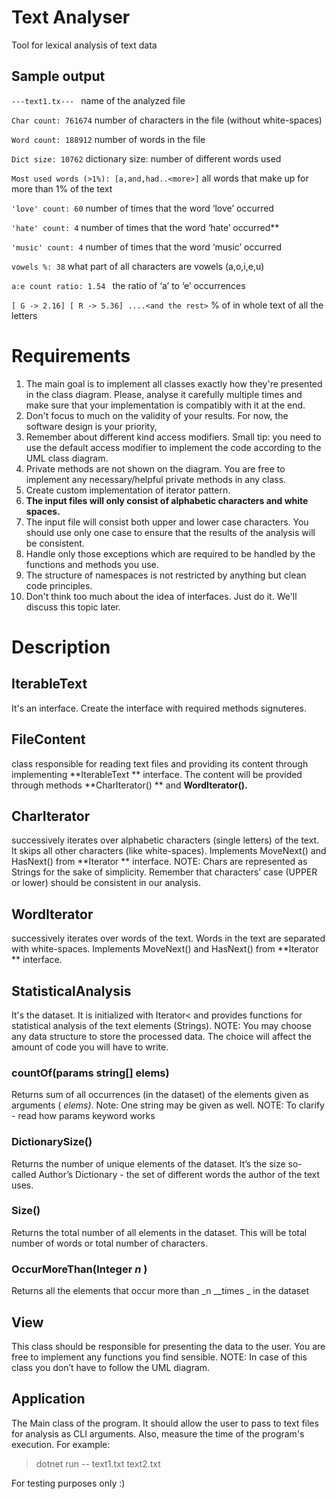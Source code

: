 # Text Analyser
Tool for lexical analysis of text data

## Sample output
`---text1.tx--- `    name of the analyzed file

`Char count: 761674`  number of characters in the file (without white-spaces)

`Word count: 188912`  number of words in the file

`Dict size: 10762`  dictionary size: number of different words used

`Most used words (>1%): [a,and,had..<more>]` all words that make up for more than 1% of the text

`'love' count: 60` number of times that the word ‘love’ occurred

`'hate' count: 4` number of times that the word ‘hate’ occurred**

`'music' count: 4` number of times that the word ‘music’ occurred

`vowels %: 38` what part of all characters are vowels (a,o,i,e,u)

`a:e count ratio: 1.54 ` the ratio of ‘a’ to ‘e’ occurrences

`[ G -> 2.16] [ R -> 5.36] ....<and the rest>` % of in whole text of all the letters

# Requirements
1. The main goal is to implement all classes exactly how they're presented in the class diagram. Please, analyse it carefully multiple times and make sure that your implementation is compatibly with it at the end.
2. Don't focus to much on the validity of your results. For now, the software design is your priority,
3. Remember about different kind access modifiers. Small tip: you need to use the default access modifier to implement the code according to the UML class diagram.
4. Private methods are not shown on the diagram. You are free to implement any necessary/helpful private methods in any class.
5. Create custom implementation of iterator pattern.
6. **The input files will only consist of alphabetic characters and white spaces.**
7. The input file will consist both upper and lower case characters. You should use only one case to ensure that the results of the analysis will be consistent.
8. Handle only those exceptions which are required to be handled by the functions and methods you use.
9. The structure of namespaces is not restricted by anything but clean code principles.
10. Don't think too much about the idea of interfaces. Just do it. We'll discuss  this topic later.

# Description


##  IterableText 
 It's an interface. Create the interface with required methods signuteres.

## FileContent
class responsible for reading text files and providing its content through implementing **IterableText ** interface. The content will be provided through methods **CharIterator() ** and **WordIterator().**

## CharIterator
 successively iterates over alphabetic characters (single letters) of the text. It skips all other characters (like white-spaces). Implements MoveNext() and HasNext() from **Iterator ** interface. NOTE: Chars are represented as Strings for the sake of simplicity. Remember that characters’ case (UPPER or lower) should be consistent in our analysis.

## WordIterator
successively iterates over words of the text. Words in the text are separated with white-spaces. Implements MoveNext() and HasNext() from **Iterator ** interface.

## StatisticalAnalysis
It's the dataset. It is initialized with Iterator< and provides functions for statistical analysis of the text elements (Strings). NOTE: You may choose any data structure to store the processed data. The choice will affect the amount of code you will have to write.

### countOf(params string[] elems) 
Returns sum of all occurrences (in the dataset) of the elements given as arguments ( _elems)_. Note: One string may be given as well. NOTE: To clarify - read how params keyword works 



### DictionarySize() 
Returns the number of unique elements of the dataset. It’s the size so-called Author’s Dictionary - the set of different words the author of the text uses.

### Size() 
Returns the total number of all elements in the dataset. This will be total number of words or total number of characters.

### OccurMoreThan(Integer _n_ )
 Returns all the elements that occur more than _n __times _ in the dataset

## View 
This class should be responsible for presenting the data to the user. You are free to implement any functions you find sensible. NOTE: In case of this class you don’t have to follow the UML diagram.

## Application 
The Main class of the program. It should allow the user to pass to text files for analysis as CLI arguments. Also, measure  the time of the program's execution. For example:

>dotnet run -- text1.txt text2.txt

For testing purposes only :)
